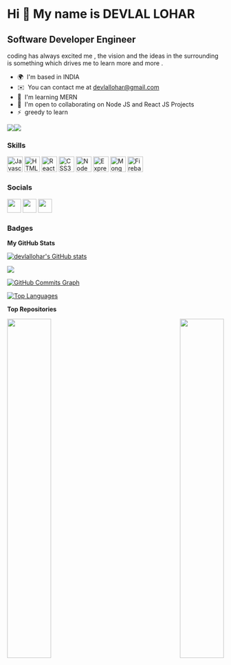 Hi 👋 My name is DEVLAL LOHAR
=============================

Software Developer Engineer
---------------------------

coding has always excited me , the vision and the ideas in the surrounding is something which drives me to learn more and more .

* 🌍  I'm based in INDIA
* ✉️  You can contact me at [devlallohar@gmail.com](mailto:devlallohar@gmail.com)
* 🧠  I'm learning MERN
* 🤝  I'm open to collaborating on Node JS and React JS Projects
* ⚡  greedy to learn

<a href="https://www.twitter.com/DevlalLohar" target="_blank" rel="noreferrer"><img
src="https://img.shields.io/twitter/follow/DevlalLohar?logo=twitter&style=for-the-badge&color=ec4899&labelColor=1c1917"
/></a><a href="https://www.github.com/devlallohar" target="_blank" rel="noreferrer"><img
src="https://img.shields.io/github/followers/devlallohar?logo=github&style=for-the-badge&color=ec4899&labelColor=1c1917" /></a>

### Skills

<p align="left">
<a href="https://developer.mozilla.org/en-US/docs/Web/JavaScript" target="_blank" rel="noreferrer"><img src="https://raw.githubusercontent.com/danielcranney/readme-generator/main/public/icons/skills/javascript-colored.svg" width="36" height="36" alt="Javascript" /></a>
<a href="https://developer.mozilla.org/en-US/docs/Glossary/HTML5" target="_blank" rel="noreferrer"><img src="https://raw.githubusercontent.com/danielcranney/readme-generator/main/public/icons/skills/html5-colored.svg" width="36" height="36" alt="HTML5" /></a>
<a href="https://reactjs.org/" target="_blank" rel="noreferrer"><img src="https://raw.githubusercontent.com/danielcranney/readme-generator/main/public/icons/skills/react-colored.svg" width="36" height="36" alt="React" /></a>
<a href="https://www.w3.org/TR/CSS/#css" target="_blank" rel="noreferrer"><img src="https://raw.githubusercontent.com/danielcranney/readme-generator/main/public/icons/skills/css3-colored.svg" width="36" height="36" alt="CSS3" /></a>
<a href="https://nodejs.org/en/" target="_blank" rel="noreferrer"><img src="https://raw.githubusercontent.com/danielcranney/readme-generator/main/public/icons/skills/nodejs-colored.svg" width="36" height="36" alt="NodeJS" /></a>
<a href="https://expressjs.com/" target="_blank" rel="noreferrer"><img src="https://raw.githubusercontent.com/danielcranney/readme-generator/main/public/icons/skills/express-colored.svg" width="36" height="36" alt="Express" /></a>
<a href="https://www.mongodb.com/" target="_blank" rel="noreferrer"><img src="https://raw.githubusercontent.com/danielcranney/readme-generator/main/public/icons/skills/mongodb-colored.svg" width="36" height="36" alt="MongoDB" /></a>
<a href="https://firebase.google.com/" target="_blank" rel="noreferrer"><img src="https://raw.githubusercontent.com/danielcranney/readme-generator/main/public/icons/skills/firebase-colored.svg" width="36" height="36" alt="Firebase" /></a>
</p>


### Socials

<p align="left"> <a href="https://www.github.com/devlallohar" target="_blank" rel="noreferrer"><img src="https://raw.githubusercontent.com/danielcranney/readme-generator/main/public/icons/socials/github.svg" width="32" height="32" /></a> <a href="https://www.linkedin.com/in/devlal-lohar" target="_blank" rel="noreferrer"><img src="https://raw.githubusercontent.com/danielcranney/readme-generator/main/public/icons/socials/linkedin.svg" width="32" height="32" /></a> <a href="https://www.twitter.com/DevlalLohar" target="_blank" rel="noreferrer"><img src="https://raw.githubusercontent.com/danielcranney/readme-generator/main/public/icons/socials/twitter.svg" width="32" height="32" /></a></p>

### Badges

<b>My GitHub Stats</b>

<a href="http://www.github.com/devlallohar"><img src="https://github-readme-stats.vercel.app/api?username=devlallohar&show_icons=true&hide=&title_color=0891b2&text_color=ec4899&icon_color=ec4899&bg_color=1c1917&hide_border=true&show_icons=true" alt="devlallohar's GitHub stats" /></a>

<a href="http://www.github.com/devlallohar"><img src="https://github-readme-streak-stats.herokuapp.com/?user=devlallohar&stroke=ec4899&background=1c1917&ring=0891b2&fire=0891b2&currStreakNum=ec4899&currStreakLabel=0891b2&sideNums=ec4899&sideLabels=ec4899&dates=ec4899&hide_border=true" /></a>

<a href="http://www.github.com/devlallohar"><img src="https://activity-graph.herokuapp.com/graph?username=devlallohar&bg_color=1c1917&color=ec4899&line=ec4899&point=ec4899&area_color=1c1917&area=true&hide_border=true&custom_title=GitHub%20Commits%20Graph" alt="GitHub Commits Graph" /></a>

<a href="https://github.com/devlallohar" align="left"><img src="https://github-readme-stats.vercel.app/api/top-langs/?username=devlallohar&langs_count=10&title_color=0891b2&text_color=ec4899&icon_color=ec4899&bg_color=1c1917&hide_border=true&locale=en&custom_title=Top%20%Languages" alt="Top Languages" /></a>

<b>Top Repositories</b>

<div width="100%" align="center"><a href="https://github.com/devlallohar/dateSateliteImage" align="left"><img align="left" width="45%" src="https://github-readme-stats.vercel.app/api/pin/?username=devlallohar&repo=dateSateliteImage&title_color=0891b2&text_color=ec4899&icon_color=ec4899&bg_color=1c1917&hide_border=true&locale=en" /></a><a href="https://github.com/devlallohar/IPADDRESSFINDER" align="right"><img align="right" width="45%" src="https://github-readme-stats.vercel.app/api/pin/?username=devlallohar&repo=IPADDRESSFINDER&title_color=0891b2&text_color=ec4899&icon_color=ec4899&bg_color=1c1917&hide_border=true&locale=en" /></a></div><br /><br /><br /><br /><br /><br /><br />
